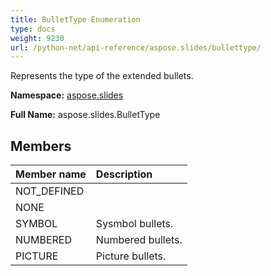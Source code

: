 ```yaml
---
title: BulletType Enumeration
type: docs
weight: 9230
url: /python-net/api-reference/aspose.slides/bullettype/
---
```


Represents the type of the extended bullets.

**Namespace:** [aspose.slides](/slides/python-net/api-reference/aspose.slides/)

**Full Name:** aspose.slides.BulletType



## **Members**
|**Member name**|**Description**|
| :- | :- |
|NOT_DEFINED||
|NONE||
|SYMBOL|Sysmbol bullets.|
|NUMBERED|Numbered bullets.|
|PICTURE|Picture bullets.|

